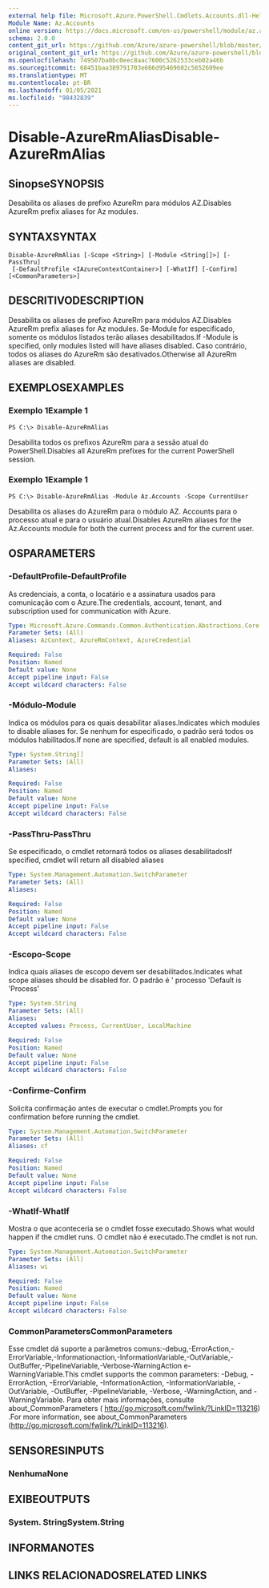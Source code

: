 ```yaml
---
external help file: Microsoft.Azure.PowerShell.Cmdlets.Accounts.dll-Help.xml
Module Name: Az.Accounts
online version: https://docs.microsoft.com/en-us/powershell/module/az.accounts/disable-azurermalias
schema: 2.0.0
content_git_url: https://github.com/Azure/azure-powershell/blob/master/src/Accounts/Accounts/help/Disable-AzureRmAlias.md
original_content_git_url: https://github.com/Azure/azure-powershell/blob/master/src/Accounts/Accounts/help/Disable-AzureRmAlias.md
ms.openlocfilehash: 749507ba0bc0eec8aac7600c5262533ceb02a46b
ms.sourcegitcommit: 68451baa389791703e666d95469602c5652609ee
ms.translationtype: MT
ms.contentlocale: pt-BR
ms.lasthandoff: 01/05/2021
ms.locfileid: "98432839"
---
```

# <span data-ttu-id="077ff-101">Disable-AzureRmAlias</span><span class="sxs-lookup"><span data-stu-id="077ff-101">Disable-AzureRmAlias</span></span>

## <span data-ttu-id="077ff-102">Sinopse</span><span class="sxs-lookup"><span data-stu-id="077ff-102">SYNOPSIS</span></span>
<span data-ttu-id="077ff-103">Desabilita os aliases de prefixo AzureRm para módulos AZ.</span><span class="sxs-lookup"><span data-stu-id="077ff-103">Disables AzureRm prefix aliases for Az modules.</span></span>

## <span data-ttu-id="077ff-104">SYNTAX</span><span class="sxs-lookup"><span data-stu-id="077ff-104">SYNTAX</span></span>

```
Disable-AzureRmAlias [-Scope <String>] [-Module <String[]>] [-PassThru]
 [-DefaultProfile <IAzureContextContainer>] [-WhatIf] [-Confirm] [<CommonParameters>]
```

## <span data-ttu-id="077ff-105">DESCRITIVO</span><span class="sxs-lookup"><span data-stu-id="077ff-105">DESCRIPTION</span></span>
<span data-ttu-id="077ff-106">Desabilita os aliases de prefixo AzureRm para módulos AZ.</span><span class="sxs-lookup"><span data-stu-id="077ff-106">Disables AzureRm prefix aliases for Az modules.</span></span> <span data-ttu-id="077ff-107">Se-Module for especificado, somente os módulos listados terão aliases desabilitados.</span><span class="sxs-lookup"><span data-stu-id="077ff-107">If -Module is specified, only modules listed will have aliases disabled.</span></span> <span data-ttu-id="077ff-108">Caso contrário, todos os aliases do AzureRm são desativados.</span><span class="sxs-lookup"><span data-stu-id="077ff-108">Otherwise all AzureRm aliases are disabled.</span></span>

## <span data-ttu-id="077ff-109">EXEMPLOS</span><span class="sxs-lookup"><span data-stu-id="077ff-109">EXAMPLES</span></span>

### <span data-ttu-id="077ff-110">Exemplo 1</span><span class="sxs-lookup"><span data-stu-id="077ff-110">Example 1</span></span>
```
PS C:\> Disable-AzureRmAlias
```

<span data-ttu-id="077ff-111">Desabilita todos os prefixos AzureRm para a sessão atual do PowerShell.</span><span class="sxs-lookup"><span data-stu-id="077ff-111">Disables all AzureRm prefixes for the current PowerShell session.</span></span>

### <span data-ttu-id="077ff-112">Exemplo 1</span><span class="sxs-lookup"><span data-stu-id="077ff-112">Example 1</span></span>
```
PS C:\> Disable-AzureRmAlias -Module Az.Accounts -Scope CurrentUser
```

<span data-ttu-id="077ff-113">Desabilita os aliases do AzureRm para o módulo AZ. Accounts para o processo atual e para o usuário atual.</span><span class="sxs-lookup"><span data-stu-id="077ff-113">Disables AzureRm aliases for the Az.Accounts module for both the current process and for the current user.</span></span>

## <span data-ttu-id="077ff-114">OS</span><span class="sxs-lookup"><span data-stu-id="077ff-114">PARAMETERS</span></span>

### <span data-ttu-id="077ff-115">-DefaultProfile</span><span class="sxs-lookup"><span data-stu-id="077ff-115">-DefaultProfile</span></span>
<span data-ttu-id="077ff-116">As credenciais, a conta, o locatário e a assinatura usados para comunicação com o Azure.</span><span class="sxs-lookup"><span data-stu-id="077ff-116">The credentials, account, tenant, and subscription used for communication with Azure.</span></span>

```yaml
Type: Microsoft.Azure.Commands.Common.Authentication.Abstractions.Core.IAzureContextContainer
Parameter Sets: (All)
Aliases: AzContext, AzureRmContext, AzureCredential

Required: False
Position: Named
Default value: None
Accept pipeline input: False
Accept wildcard characters: False
```

### <span data-ttu-id="077ff-117">-Módulo</span><span class="sxs-lookup"><span data-stu-id="077ff-117">-Module</span></span>
<span data-ttu-id="077ff-118">Indica os módulos para os quais desabilitar aliases.</span><span class="sxs-lookup"><span data-stu-id="077ff-118">Indicates which modules to disable aliases for.</span></span>
<span data-ttu-id="077ff-119">Se nenhum for especificado, o padrão será todos os módulos habilitados.</span><span class="sxs-lookup"><span data-stu-id="077ff-119">If none are specified, default is all enabled modules.</span></span>

```yaml
Type: System.String[]
Parameter Sets: (All)
Aliases:

Required: False
Position: Named
Default value: None
Accept pipeline input: False
Accept wildcard characters: False
```

### <span data-ttu-id="077ff-120">-PassThru</span><span class="sxs-lookup"><span data-stu-id="077ff-120">-PassThru</span></span>
<span data-ttu-id="077ff-121">Se especificado, o cmdlet retornará todos os aliases desabilitados</span><span class="sxs-lookup"><span data-stu-id="077ff-121">If specified, cmdlet will return all disabled aliases</span></span>

```yaml
Type: System.Management.Automation.SwitchParameter
Parameter Sets: (All)
Aliases:

Required: False
Position: Named
Default value: None
Accept pipeline input: False
Accept wildcard characters: False
```

### <span data-ttu-id="077ff-122">-Escopo</span><span class="sxs-lookup"><span data-stu-id="077ff-122">-Scope</span></span>
<span data-ttu-id="077ff-123">Indica quais aliases de escopo devem ser desabilitados.</span><span class="sxs-lookup"><span data-stu-id="077ff-123">Indicates what scope aliases should be disabled for.</span></span> <span data-ttu-id="077ff-124">O padrão é ' processo '</span><span class="sxs-lookup"><span data-stu-id="077ff-124">Default is 'Process'</span></span>

```yaml
Type: System.String
Parameter Sets: (All)
Aliases:
Accepted values: Process, CurrentUser, LocalMachine

Required: False
Position: Named
Default value: None
Accept pipeline input: False
Accept wildcard characters: False
```

### <span data-ttu-id="077ff-125">-Confirme</span><span class="sxs-lookup"><span data-stu-id="077ff-125">-Confirm</span></span>
<span data-ttu-id="077ff-126">Solicita confirmação antes de executar o cmdlet.</span><span class="sxs-lookup"><span data-stu-id="077ff-126">Prompts you for confirmation before running the cmdlet.</span></span>

```yaml
Type: System.Management.Automation.SwitchParameter
Parameter Sets: (All)
Aliases: cf

Required: False
Position: Named
Default value: None
Accept pipeline input: False
Accept wildcard characters: False
```

### <span data-ttu-id="077ff-127">-WhatIf</span><span class="sxs-lookup"><span data-stu-id="077ff-127">-WhatIf</span></span>
<span data-ttu-id="077ff-128">Mostra o que aconteceria se o cmdlet fosse executado.</span><span class="sxs-lookup"><span data-stu-id="077ff-128">Shows what would happen if the cmdlet runs.</span></span>
<span data-ttu-id="077ff-129">O cmdlet não é executado.</span><span class="sxs-lookup"><span data-stu-id="077ff-129">The cmdlet is not run.</span></span>

```yaml
Type: System.Management.Automation.SwitchParameter
Parameter Sets: (All)
Aliases: wi

Required: False
Position: Named
Default value: None
Accept pipeline input: False
Accept wildcard characters: False
```

### <span data-ttu-id="077ff-130">CommonParameters</span><span class="sxs-lookup"><span data-stu-id="077ff-130">CommonParameters</span></span>
<span data-ttu-id="077ff-131">Esse cmdlet dá suporte a parâmetros comuns:-debug,-ErrorAction,-ErrorVariable,-Informationaction,-InformationVariable,-OutVariable,-OutBuffer,-PipelineVariable,-Verbose-WarningAction e-WarningVariable.</span><span class="sxs-lookup"><span data-stu-id="077ff-131">This cmdlet supports the common parameters: -Debug, -ErrorAction, -ErrorVariable, -InformationAction, -InformationVariable, -OutVariable, -OutBuffer, -PipelineVariable, -Verbose, -WarningAction, and -WarningVariable.</span></span> <span data-ttu-id="077ff-132">Para obter mais informações, consulte about_CommonParameters ( http://go.microsoft.com/fwlink/?LinkID=113216) .</span><span class="sxs-lookup"><span data-stu-id="077ff-132">For more information, see about_CommonParameters (http://go.microsoft.com/fwlink/?LinkID=113216).</span></span>

## <span data-ttu-id="077ff-133">SENSORES</span><span class="sxs-lookup"><span data-stu-id="077ff-133">INPUTS</span></span>

### <span data-ttu-id="077ff-134">Nenhuma</span><span class="sxs-lookup"><span data-stu-id="077ff-134">None</span></span>

## <span data-ttu-id="077ff-135">EXIBE</span><span class="sxs-lookup"><span data-stu-id="077ff-135">OUTPUTS</span></span>

### <span data-ttu-id="077ff-136">System. String</span><span class="sxs-lookup"><span data-stu-id="077ff-136">System.String</span></span>

## <span data-ttu-id="077ff-137">INFORMA</span><span class="sxs-lookup"><span data-stu-id="077ff-137">NOTES</span></span>

## <span data-ttu-id="077ff-138">LINKS RELACIONADOS</span><span class="sxs-lookup"><span data-stu-id="077ff-138">RELATED LINKS</span></span>
